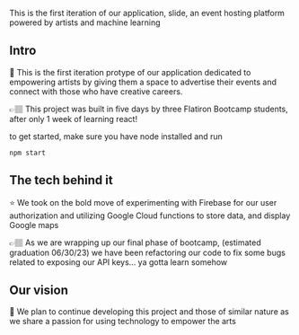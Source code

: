 This is the first iteration of our application, slide, an event hosting platform powered by artists and machine learning

## Intro

🎨 This is the first iteration protype of our application dedicated to empowering artists by giving them a space to advertise their events and connect with those who have creative careers. 

👉🏽 This project was built in five days by three Flatiron Bootcamp students, after only 1 week of learning react!

to get started, make sure you have node installed and run 

`npm start`

## The tech behind it

⭐️ We took on the bold move of experimenting with Firebase for our user authorization and utilizing Google Cloud functions to store data, and display Google maps 

👉🏽 As we are wrapping up our final phase of bootcamp, (estimated graduation 06/30/23) we have been refactoring our code to fix some bugs related to exposing our API keys... ya gotta learn somehow

## Our vision

🚀 We plan to continue developing this project and those of similar nature as we share a passion for using technology to empower the arts





